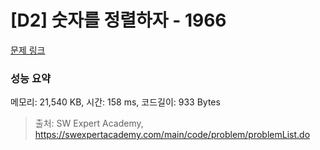 # [D2] 숫자를 정렬하자 - 1966 

[문제 링크](https://swexpertacademy.com/main/code/problem/problemDetail.do?contestProbId=AV5PrmyKAWEDFAUq) 

### 성능 요약

메모리: 21,540 KB, 시간: 158 ms, 코드길이: 933 Bytes



> 출처: SW Expert Academy, https://swexpertacademy.com/main/code/problem/problemList.do